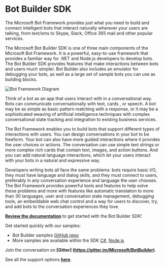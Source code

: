# Bot Builder SDK

The Microsoft Bot Framework provides just what you need to build and connect intelligent bots that interact naturally wherever your users are talking, from text/sms to Skype, Slack, Office 365 mail and other popular services.

The Microsoft Bot Builder SDK is one of three main components of the Microsoft Bot Framework. It is a powerful, easy-to-use framework that provides a familiar way for .NET and Node.js developers to develop bots. The Bot Builder SDK provides features that make interactions between bots and users much simpler. Bot Builder also includes an emulator for debugging your bots, as well as a large set of sample bots you can use as building blocks.

![Bot Framework Diagram](http://docs.botframework.com/en-us/images/faq-overview/botframework_overview_july.png)

Think of a bot as an app that users interact with in a conversational way. Bots can communicate conversationally with text, cards , or speech. A bot may be as simple as basic pattern matching with a response, or it may be a sophisticated weaving of artificial intelligence techniques with complex conversational state tracking and integration to existing business services.

The Bot Framework enables you to build bots that support different types of interactions with users. You can design conversations in your bot to be freeform. Your bot can also have more guided interactions where it provides the user choices or actions. The conversation can use simple text strings or more complex rich cards that contain text, images, and action buttons. And you can add natural language interactions, which let your users interact with your bots in a natural and expressive way.

Developers writing bots all face the same problems: bots require basic I/O, they must have language and dialog skills, and they must connect to users, preferably in any conversation experience and language the user chooses. The Bot Framework provides powerful tools and features to help solve these problems and more with features like automatic translation to more than 30 languages, user and conversation state management, debugging tools, an embeddable web chat control and a way for users to discover, try, and add bots to the conversation experiences they love.

**[Review the documentation](http://docs.microsoft.com/en-us/bot-framework)** to get started with the Bot Builder SDK!

Get started quickly with our samples:

* Bot Builder samples [GitHub repo](https://github.com/Microsoft/BotBuilder-Samples)
* More samples are available within the SDK [C#](https://github.com/Microsoft/BotBuilder/tree/master/CSharp/Samples), [Node.js](https://github.com/Microsoft/BotBuilder/tree/master/Node/examples)

Join the conversation on **[Gitter] (https://gitter.im/Microsoft/BotBuilder)**.

See all the support options **[here](https://docs.botframework.com/en-us/support/)**.
